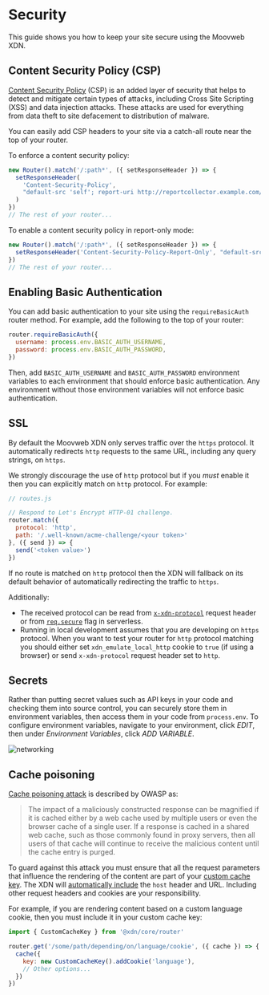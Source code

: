 # Security

This guide shows you how to keep your site secure using the Moovweb XDN.

## Content Security Policy (CSP)

[Content Security Policy](https://developer.mozilla.org/en-US/docs/Web/HTTP/CSP) (CSP) is an added layer of security that helps to detect and mitigate certain types of attacks, including Cross Site Scripting (XSS) and data injection attacks. These attacks are used for everything from data theft to site defacement to distribution of malware.

You can easily add CSP headers to your site via a catch-all route near the top of your router.

To enforce a content security policy:

```js
new Router().match('/:path*', ({ setResponseHeader }) => {
  setResponseHeader(
    'Content-Security-Policy',
    "default-src 'self'; report-uri http://reportcollector.example.com/collector.cgi",
  )
})
// The rest of your router...
```

To enable a content security policy in report-only mode:

```js
new Router().match('/:path*', ({ setResponseHeader }) => {
  setResponseHeader('Content-Security-Policy-Report-Only', "default-src 'self'")
})
// The rest of your router...
```

## Enabling Basic Authentication

You can add basic authentication to your site using the `requireBasicAuth` router method. For example, add the following to the
top of your router:

```js
router.requireBasicAuth({
  username: process.env.BASIC_AUTH_USERNAME,
  password: process.env.BASIC_AUTH_PASSWORD,
})
```

Then, add `BASIC_AUTH_USERNAME` and `BASIC_AUTH_PASSWORD` environment variables to each environment that should enforce basic authentication. Any environment without those
environment variables will not enforce basic authentication.

## SSL

By default the Moovweb XDN only serves traffic over the `https` protocol. It automatically redirects `http` requests to the same URL, including any query strings, on `https`.

We strongly discourage the use of `http` protocol but if you *must* enable it then you can explicitly match on `http` protocol. For example:

```js
// routes.js

// Respond to Let's Encrypt HTTP-01 challenge.
router.match({
  protocol: 'http',
  path: '/.well-known/acme-challenge/<your token>'
}, ({ send }) => {
  send('<token value>')
})
```

If no route is matched on `http` protocol then the XDN will fallback on its default behavior of automatically redirecting the traffic to `https`.

Additionally:

* The received protocol can be read from [`x-xdn-protocol`](request_headers#section_general_headers) request header or from [`req.secure`](/docs/api/core/interfaces/_router_request_.request.html#secure) flag in serverless.
* Running in local development assumes that you are developing on `https` protocol. When you want to test your router for `http` protocol matching you should either set `xdn_emulate_local_http` cookie to `true` (if using a browser) or send `x-xdn-protocol` request header set to `http`.

## Secrets

Rather than putting secret values such as API keys in your code and checking them into source control, you can securely
store them in environment variables, then access them in your code from `process.env`. To configure environment variables,
navigate to your environment, click _EDIT_, then under _Environment Variables_, click _ADD VARIABLE_.

![networking](/images/security/environment-variables.png)

## Cache poisoning

[Cache poisoning attack](https://owasp.org/www-community/attacks/Cache_Poisoning) is described by OWASP as:

> The impact of a maliciously constructed response can be magnified if it is cached either by a web cache used by multiple users or even the browser cache of a single user. If a response is cached in a shared web cache, such as those commonly found in proxy servers, then all users of that cache will continue to receive the malicious content until the cache entry is purged.

To guard against this attack you must ensure that all the request parameters that influence the rendering of the content are part of your [custom cache key](caching#section_customizing_the_cache_key). The XDN will [automatically include](caching#section_cache_key) the `host` header and URL. Including other request headers and cookies are your responsibility.

For example, if you are rendering content based on a custom language cookie, then you must include it in your custom cache key:

```js
import { CustomCacheKey } from '@xdn/core/router'

router.get('/some/path/depending/on/language/cookie', ({ cache }) => {
  cache({
    key: new CustomCacheKey().addCookie('language'),
    // Other options...
  })
})
```
